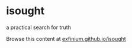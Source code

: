 # isought
a practical search for truth

Browse this content at [exfinium.github.io/isought](https://exfinium.github.io/isought/)
